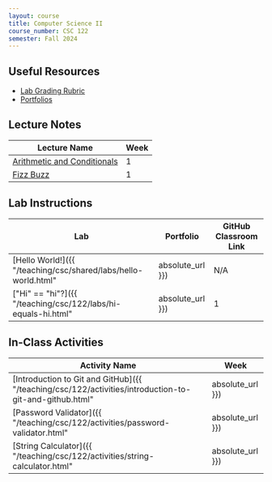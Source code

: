 ```yaml
---
layout: course
title: Computer Science II
course_number: CSC 122
semester: Fall 2024
---
```


## Useful Resources

* [Lab Grading Rubric](./lab-grading-rubric.html)
* [Portfolios](./portfolios.html)

## Lecture Notes

| Lecture Name | Week |
|--------------|------|
| [Arithmetic and Conditionals](https://github.com/cmvandrevala/csc_122_arithmatic_and_conditionals)| 1 |
| [Fizz Buzz](https://github.com/cmvandrevala/csc_122_fizzbuzz) | 1 |

## Lab Instructions

| Lab | Portfolio | GitHub Classroom Link |
| --- | --------- | -------- |
| [Hello World!]({{ "/teaching/csc/shared/labs/hello-world.html" | absolute_url }}) | N/A | [Link](https://classroom.github.com/a/Z_x7VkhQ) |
| ["Hi" == "hi"?]({{ "/teaching/csc/122/labs/hi-equals-hi.html" | absolute_url }}) | 1 | [Link](https://classroom.github.com/a/FHvLq3KT) |

## In-Class Activities

| Activity Name | Week |
| ------------- | ---- |
| [Introduction to Git and GitHub]({{ "/teaching/csc/122/activities/introduction-to-git-and-github.html" | absolute_url }}) | 1 |
| [Password Validator]({{ "/teaching/csc/122/activities/password-validator.html" | absolute_url }}) | 2 |
| [String Calculator]({{ "/teaching/csc/122/activities/string-calculator.html" | absolute_url }}) | 2 |
